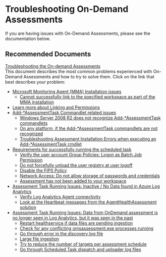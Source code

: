<properties
	pageTitle="Troubleshooting On-demand Assessments"
	description="OMS On-demand Assessments Troubleshooting Self Help and Explanation"
	infoBubbleText=""
	service="microsoft.operationalinsights"
	resource="operationalinsightsaccounts"
	authors="v-dinova"
	authoralias="v-dinova"
	displayOrder=""
	articleId="operationalinsights-troubleshooting-the-onboarding-process"
	diagnosticScenario=""
	selfHelpType="generic"
supportTopicIds="32612423"
	resourceTags="assessments,on-boarding,troubleshooting"
	productPesIds="15725"
	cloudEnvironments="public"
/>

# Troubleshooting On-Demand Assessments

If you are having issues with On-Demand Assessments, please see the documentation below.

## **Recommended Documents**

[Troubleshooting the On-demand Assessments](https://docs.microsoft.com/services-hub/health/assessments-troubleshooting)<br>
This document describes the most common problems experienced with On-Demand Assessments and how to try to solve them. Click on the link that best describes your problem:<br>
 - [Microsoft Monitoring Agent (MMA) Installation issues](https://docs.microsoft.com/services-hub/health/assessments-troubleshooting#microsoft-monitoring-agent-mma-installation-issues)
   * [Cannot successfully link to the specified workspace as part of the MMA installation](https://docs.microsoft.com/services-hub/health/assessments-troubleshooting#cannot-successfully-link-to-the-specified-workspace-as-part-of-the-mma-installation)
 - [Learn more about Linking and Permissions](https://docs.microsoft.com/services-hub/health/assessments-troubleshooting#linking-and-permissions)
 - [Add-*AssessmentTask Commandlet related issues](https://docs.microsoft.com/services-hub/health/assessments-troubleshooting#add-assessmenttask-commandlet-related-issues)
   * [Windows Server 2008 R2 does not recognize Add-*AssessmentTask commandlets](https://docs.microsoft.com/services-hub/health/assessments-troubleshooting#windows-server-2008-r2-does-not-recognize-add-assessmenttask-commandlets)
   * [On any platform, if the Add-*AssessmentTask commandlets are not recognized](https://docs.microsoft.com/services-hub/health/assessments-troubleshooting#on-any-platform-if-the-add-assessmenttask-commandlets-are-not-recognized)
   * [Troubleshooting Assessment Installation Errors when executing an Add-*AssessmentTask cmdlet](https://docs.microsoft.com/services-hub/health/assessments-troubleshooting#troubleshooting-assessment-installation-errors-when-executing-an-add-assessmenttask-cmdlet)
 - [Requirements for successfully running the scheduled task](https://docs.microsoft.com/services-hub/health/assessments-troubleshooting#requirements-for-successfully-running-the-scheduled-task)
   * [Verify the user account Group Policies: Logon as Batch Job Permission](https://docs.microsoft.com/services-hub/health/assessments-troubleshooting#verify-the-user-account-group-policies-logon-as-batch-job-permission)
   * [Do not forcefully unload the user registry at user logoff](https://docs.microsoft.com/services-hub/health/assessments-troubleshooting#do-not-forcefully-unload-the-user-registry-at-user-logoff)
   * [Disable the FIPS Policy](https://docs.microsoft.com/services-hub/health/assessments-troubleshooting#disable-the-fips-policy)
   * [Network Access: Do not allow storage of passwords and credentials](https://docs.microsoft.com/services-hub/health/assessments-troubleshooting#network-access-do-not-allow-storage-of-passwords-and-credentials)
   * [Assessment has not been added to your workspace](https://docs.microsoft.com/services-hub/health/assessments-troubleshooting#assessment-has-not-been-added-to-your-workspace)
 - [Assessment Task Running Issues: Inactive / No Data found in Azure Log Analytics](https://docs.microsoft.com/services-hub/health/assessments-troubleshooting#inactive--no-data-found-in-azure-log-analytics)
    * [Verify Log Analytics Agent connectivity](https://docs.microsoft.com/services-hub/health/assessments-troubleshooting#verify-log-analytics-agent-connectivity)
    * [Look at the Heartbeat messages from the AgentHealthAssessment solution](https://docs.microsoft.com/services-hub/health/assessments-troubleshooting#look-at-the-heartbeat-messages-from-the-agenthealthassessment-solution)
 - [Assessment Task Running Issues: Data from OnDemand assessment is no longer seen in Log Analytics, but it was seen in the past](https://docs.microsoft.com/services-hub/health/assessments-troubleshooting#data-from-ondemand-assessment-is-no-longer-seen-in-log-analytics-but-it-was-seen-in-the-past)
   * [Restart healthservice if data files are pending ingestion](https://docs.microsoft.com/services-hub/health/assessments-troubleshooting#restart-healthservice-if-data-files-are-pending-ingestion)
   * [Check for any conflicting omsassessment.exe processes running](https://docs.microsoft.com/services-hub/health/assessments-troubleshooting#check-for-any-conflicting-omsassessmentexe-processes-running)
   * [Go through error in the discovery log file](https://docs.microsoft.com/services-hub/health/assessments-troubleshooting#go-through-error-in-the-discovery-log-file)
   * [Large file ingestion](https://docs.microsoft.com/services-hub/health/assessments-troubleshooting#large-file-ingestion)
   * [Try to reduce the number of targets per assessment schedule](https://docs.microsoft.com/en-us/services-hub/health/assessments-troubleshooting#try-to-reduce-the-number-of-targets-per-assessment-schedule)
   * [Go through Scheduled Task dispatch and uploader log files](https://docs.microsoft.com/en-us/services-hub/health/assessments-troubleshooting#go-through-scheduled-task-dispatch-and-uploader-log-files)
